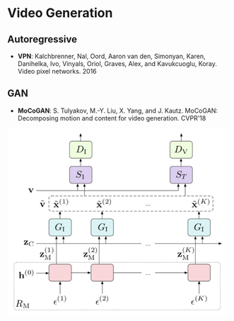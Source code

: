 # Video Generation

## Autoregressive
- **VPN**: Kalchbrenner, Nal, Oord, Aaron van den, Simonyan, Karen, Danihelka, Ivo, Vinyals, Oriol, Graves, Alex, and Kavukcuoglu, Koray. Video pixel networks. 2016

## GAN
- **MoCoGAN**: S. Tulyakov, M.-Y. Liu, X. Yang, and J. Kautz. MoCoGAN: Decomposing motion and content for video generation. CVPR'18
<img src="/Generative/images/mocogan.png" alt="drawing" width="500"/>